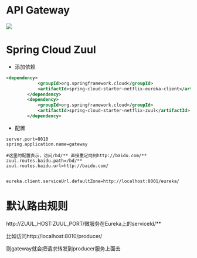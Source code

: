 # API Gateway

![](http://favorites.ren/assets/images/2017/springcloud/api_gateway.png)

# Spring Cloud Zuul

- 添加依赖

```xml
<dependency>
            <groupId>org.springframework.cloud</groupId>
            <artifactId>spring-cloud-starter-netflix-eureka-client</artifactId>
        </dependency>
        <dependency>
            <groupId>org.springframework.cloud</groupId>
            <artifactId>spring-cloud-starter-netflix-zuul</artifactId>
        </dependency>
```

- 配置

```properties
server.port=8010
spring.application.name=gateway

#这里的配置表示，访问/bd/** 直接重定向到http://baidu.com/**
zuul.routes.baidu.path=/bd/**
zuul.routes.baidu.url=http://baidu.com/


eureka.client.serviceUrl.defaultZone=http://localhost:8001/eureka/
```

# 默认路由规则

http://ZUUL_HOST:ZUUL_PORT/微服务在Eureka上的serviceId/**

比如访问http://localhost:8010/producer/

则gateway就会把请求转发到producer服务上面去

